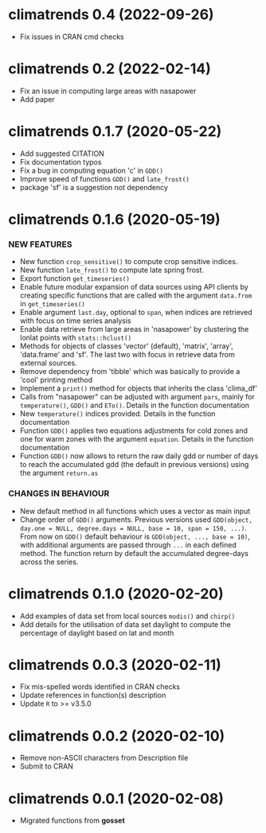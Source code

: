 climatrends 0.4 (2022-09-26)
=========================

* Fix issues in CRAN cmd checks 

climatrends 0.2 (2022-02-14)
=========================

* Fix an issue in computing large areas with nasapower
* Add paper

climatrends 0.1.7 (2020-05-22)
=========================

* Add suggested CITATION
* Fix documentation typos
* Fix a bug in computing equation 'c' in `GDD()`
* Improve speed of functions `GDD()` and `late_frost()`
* package 'sf' is a suggestion not dependency

climatrends 0.1.6 (2020-05-19)
=========================

### NEW FEATURES

* New function `crop_sensitive()` to compute crop sensitive indices.
* New function `late_frost()` to compute late spring frost.
* Export function `get_timeseries()`
* Enable future modular expansion of data sources using API clients by creating specific functions that are called with the argument `data.from` in `get_timeseries()`
* Enable argument `last.day`, optional to `span`, when indices are retrieved with focus on time series analysis
* Enable data retrieve from large areas in 'nasapower' by clustering the lonlat points with `stats::hclust()`
* Methods for objects of classes 'vector' (default), 'matrix', 'array', 'data.frame' and 'sf'. The last two with focus in retrieve data from external sources.
* Remove dependency from 'tibble' which was basically to provide a 'cool' printing method
* Implement a `print()` method for objects that inherits the class 'clima_df'
* Calls from "nasapower" can be adjusted with argument `pars`, mainly for `temperature()`, `GDD()` and `ETo()`. Details in the function documentation
* New `temperature()` indices provided. Details in the function documentation
* Function `GDD()` applies two equations adjustments for cold zones and one for warm zones with the argument `equation`. Details in the function documentation
* Function `GDD()` now allows to return the raw daily gdd or number of days to reach the accumulated gdd (the default in previous versions) using the argument `return.as`

### CHANGES IN BEHAVIOUR

* New default method in all functions which uses a vector as main input
* Change order of `GDD()` arguments. Previous versions used `GDD(object, day.one = NULL, degree.days = NULL, base = 10, span = 150, ...)`. From now on `GDD()` default behaviour is `GDD(object, ..., base = 10)`, with additional arguments are passed through `...` in each defined method. The function return by default the accumulated degree-days across the series.

climatrends 0.1.0 (2020-02-20)
=========================
* Add examples of data set from local sources `modis()` and `chirp()`
* Add details for the utilisation of data set daylight to compute the percentage of daylight based on lat and month

climatrends 0.0.3 (2020-02-11)
=========================
* Fix mis-spelled words identified in CRAN checks
* Update references in function(s) description
* Update `R` to >= v3.5.0

climatrends 0.0.2 (2020-02-10)
=========================

* Remove non-ASCII characters from Description file
* Submit to CRAN

climatrends 0.0.1 (2020-02-08)
=========================

* Migrated functions from **gosset**